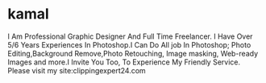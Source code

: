 # kamal
I Am Professional Graphic Designer And Full Time Freelancer. I Have Over 5/6 Years Experiences In Photoshop.I Can Do All job In Photoshop; Photo Editing,Background Remove,Photo Retouching, Image masking, Web-ready Images and more.I Invite You Too, To Experience My Friendly Service.
Please visit my site:clippingexpert24.com
